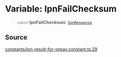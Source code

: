 # Variable: IpnFailChecksum

> `const` **IpnFailChecksum**: [`IpnResponse`](../type-aliases/IpnResponse.md)

## Source

[constants/ipn-result-for-vnpay.constant.ts:29](https://github.com/lehuygiang28/vnpay/blob/e5d2c2c4802c32c8fbad34e0595b2cfeb2281905/src/constants/ipn-result-for-vnpay.constant.ts#L29)
